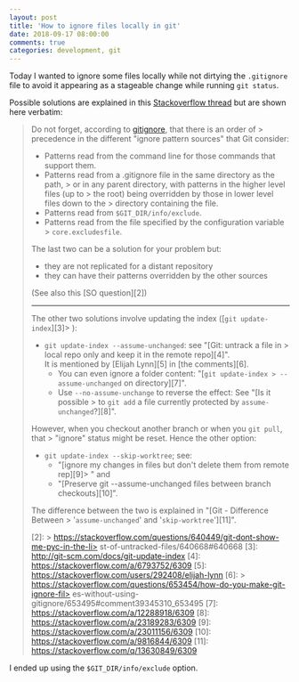 ```yaml
---
layout: post
title: 'How to ignore files locally in git'
date: 2018-09-17 08:00:00
comments: true
categories: development, git
---
```


Today I wanted to ignore some files locally while not dirtying the `.gitignore` file to avoid it appearing as a stageable change while running `git status`.

Possible solutions are explained in this [Stackoverflow thread][solutions] but are shown here verbatim:

> Do not forget, according to [gitignore][1], that there is an order of > precedence in the different "ignore pattern sources" that Git consider:
>
> - Patterns read from the command line for those commands that support them.
> - Patterns read from a .gitignore file in the same directory as the path, > or in any parent directory, with patterns in the higher level files (up to > the root) being overridden by those in lower level files down to the > directory containing the file.
> - Patterns read from `$GIT_DIR/info/exclude`.
> - Patterns read from the file specified by the configuration variable > `core.excludesfile`.
>
> The last two can be a solution for your problem but:
>
> - they are not replicated for a distant repository
> - they can have their patterns overridden by the other sources
>
> (See also this [SO question][2])
>
> ---
>
> The other two solutions involve updating the index ([`git update-index`][3]> ):
>
> - `git update-index --assume-unchanged`: see "[Git: untrack a file in > local repo only and keep it in the remote repo][4]".  
>   It is mentioned by [Elijah Lynn][5] in [the comments][6].
>   - You can even ignore a folder content: "[`git update-index > --assume-unchanged` on directory][7]".
>   - Use `--no-assume-unchange` to reverse the effect: See "[Is it possible > to `git add` a file currently protected by `assume-unchanged`?][8]".
>
> However, when you checkout another branch or when you `git pull`, that > "ignore" status might be reset. Hence the other option:
>
> - `git update-index --skip-worktree`; see:
>   - "[ignore my changes in files but don't delete them from remote rep][9]> " and
>   - "[Preserve git --assume-unchanged files between branch checkouts][10]".
>
> The difference between the two is explained in "[Git - Difference Between > '`assume-unchanged`' and '`skip-worktree`'][11]".
>
> [1]: http://git-scm.com/docs/gitignore
> [2]: > https://stackoverflow.com/questions/640449/git-dont-show-me-pyc-in-the-li> st-of-untracked-files/640668#640668
> [3]: http://git-scm.com/docs/git-update-index
> [4]: https://stackoverflow.com/a/6793752/6309
> [5]: https://stackoverflow.com/users/292408/elijah-lynn
> [6]: > https://stackoverflow.com/questions/653454/how-do-you-make-git-ignore-fil> es-without-using-gitignore/653495#comment39345310_653495
> [7]: https://stackoverflow.com/a/12288918/6309
> [8]: https://stackoverflow.com/a/23189283/6309
> [9]: https://stackoverflow.com/a/23011156/6309
> [10]: https://stackoverflow.com/a/9816844/6309
> [11]: https://stackoverflow.com/q/13630849/6309

I ended up using the `$GIT_DIR/info/exclude` option.

[solutions]: https://stackoverflow.com/a/653495/182153
